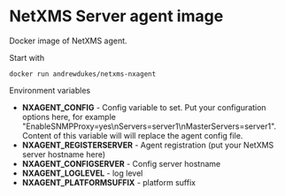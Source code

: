 # NetXMS Server agent image

Docker image of NetXMS agent.

Start with

	docker run andrewdukes/netxms-nxagent

Environment variables

- **NXAGENT_CONFIG** - Config variable to set. Put your configuration options here, for example "EnableSNMPProxy=yes\nServers=server1\nMasterServers=server1". Content of this variable will will replace the agent config file.
- **NXAGENT_REGISTERSERVER** - Agent registration (put your NetXMS server hostname here)
- **NXAGENT_CONFIGSERVER** - Config server hostname
- **NXAGENT_LOGLEVEL** - log level
- **NXAGENT_PLATFORMSUFFIX** - platform suffix
